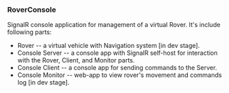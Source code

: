 
### RoverConsole

SignalR console application for management of a virtual Rover. It's include following parts:

  * Rover -- a virtual vehicle with Navigation system [in dev stage].
  * Console Server -- a console app with SignalR self-host for interaction with the Rover, Client, and Monitor parts.
  * Console Client -- a console app for sending commands to the Server.
  * Console Monitor -- web-app to view rover's movement and commands log [in dev stage].

  
